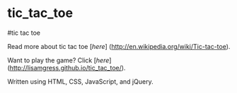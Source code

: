 tic_tac_toe
===========

#tic tac toe

Read more about tic tac toe [*here*] (http://en.wikipedia.org/wiki/Tic-tac-toe).

Want to play the game? Click [*here*] (http://lisamgress.github.io/tic_tac_toe/).

Written using HTML, CSS, JavaScript, and jQuery.
